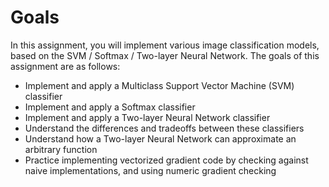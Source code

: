 # Goals

In this assignment, you will implement various image classification models, based on the SVM / Softmax / Two-layer Neural Network. The goals of this assignment are as follows:

- Implement and apply a Multiclass Support Vector Machine (SVM) classifier
- Implement and apply a Softmax classifier
- Implement and apply a Two-layer Neural Network classifier
- Understand the differences and tradeoffs between these classifiers
- Understand how a Two-layer Neural Network can approximate an arbitrary function
- Practice implementing vectorized gradient code by checking against naive implementations, and using numeric gradient checking